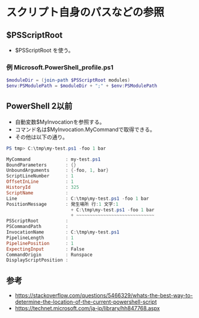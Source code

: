 ﻿# スクリプト自身のパスなどの参照

## $PSScriptRoot

- $PSScriptRoot を使う。

### 例 Microsoft.PowerShell_profile.ps1

```powershell
$moduleDir = (join-path $PSScriptRoot modules)
$env:PSModulePath = $moduleDir + ";" + $env:PSModulePath
```


## PowerShell 2以前

- 自動変数$MyInvocationを参照する。
- コマンド名は$MyInvocation.MyCommandで取得できる。
- その他は以下の通り。

```powershell
PS tmp> C:\tmp\my-test.ps1 -foo 1 bar

MyCommand             : my-test.ps1
BoundParameters       : {}
UnboundArguments      : {-foo, 1, bar}
ScriptLineNumber      : 1
OffsetInLine          : 1
HistoryId             : 325
ScriptName            :
Line                  : C:\tmp\my-test.ps1 -foo 1 bar
PositionMessage       : 発生場所 行:1 文字:1
                        + C:\tmp\my-test.ps1 -foo 1 bar
                        + ~~~~~~~~~~~~~~~~~~~~~~~~~~~~~
PSScriptRoot          :
PSCommandPath         :
InvocationName        : C:\tmp\my-test.ps1
PipelineLength        : 1
PipelinePosition      : 1
ExpectingInput        : False
CommandOrigin         : Runspace
DisplayScriptPosition :
```

## 参考

- https://stackoverflow.com/questions/5466329/whats-the-best-way-to-determine-the-location-of-the-current-powershell-script
- https://technet.microsoft.com/ja-jp/library/hh847768.aspx
